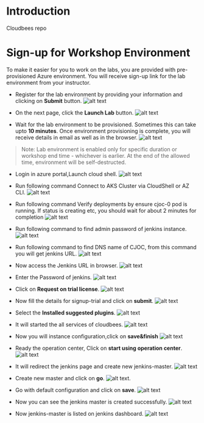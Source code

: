 # Introduction
Cloudbees repo

# Sign-up for Workshop Environment

To make it easier for you to work on the labs, you are provided with pre-provisioned Azure environment. You will receive sign-up link for the lab environment from your instructor.

* Register for the lab environment by providing your information and clicking on **Submit** button.
![alt text](Images/registration.png)

* On the next page, click the **Launch Lab** button.
![alt text](Images/Launch-lab.jpg)

* Wait for the lab environment to be provisioned. Sometimes this can take upto **10 minutes**. Once environment provisioning is complete, you will receive details in email as well as in the browser.
![alt text](Images/environment.jpg)

 > Note: Lab environment is enabled only for specific duration or workshop end time - whichever is earlier. At the end of the allowed time, environment will be self-destructed.
 
 
* Login in azure portal,Launch cloud shell.
![alt text](Images/Launch_cloudshell.jpg)

* Run following command Connect to AKS Cluster via CloudShell or AZ CLI.
![alt text](Images/get-credential.jpg)

* Run following command Verify deployments by ensure cjoc-0 pod is running. If status is creating etc, you should wait for about 2 minutes for completion
![alt text](Images/get-pods.jpg)

* Run following command to find admin password of jenkins instance.
![alt text](Images/jenkins-password.jpg)

* Run following command to find DNS name of CJOC, from this command you will get jenkins URL.
![alt text](Images/jenkin-URL.jpg)

* Now access the Jenkins URL in browser.
![alt text](Images/jenkins-url.jpg)

* Enter the Password of jenkins.
![alt text](Images/jenkins-pass.jpg)

* Click on **Request on trial license**.
![alt text](Images/trial-license.jpg)

* Now fill the details for signup-trial and click on **submit**.
![alt text](Images/signup-trial.jpg)

* Select the **Installed suggested plugins**.
![alt text](Images/customize-settings.jpg)

* It will started the all services of cloudbees.
![alt text](Images/started-page.jpg)

* Now you will instance configuration,click on **save&finish**
![alt text](Images/instance-configuration.jpg)

* Ready the operation center, Click on **start using operation center**.
![alt text](Images/ops.jpg)

* It will redirect the jenkins page and create new jenkins-master.
![alt text](Images/jenkins-master.jpg)

* Create new master and click on **go**.
![alt text](Images/new-master.jpg).

* Go with default configuration and click on **save**.
![alt text](Images/jenkins-configuration.jpg)

* Now you can see the jenkins master is created successfully.
![alt text](Images/master-successfully.jpg)

* Now jenkins-master is listed on jenkins dashboard.
![alt text](Images/jen-master.jpg)


